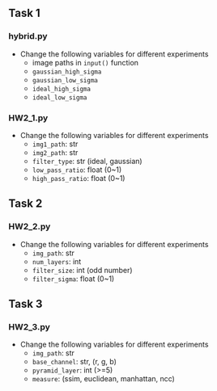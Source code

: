 ## Task 1

### hybrid.py

- Change the following variables for different experiments
    - image paths in `input()` function
    - `gaussian_high_sigma`
    - `gaussian_low_sigma`
    - `ideal_high_sigma`
    - `ideal_low_sigma`

### HW2_1.py

- Change the following variables for different experiments
    - `img1_path`: str
    - `img2_path`: str
    - `filter_type`: str (ideal, gaussian)
    - `low_pass_ratio`: float (0~1)
    - `high_pass_ratio`: float (0~1)

## Task 2

### HW2_2.py

- Change the following variables for different experiments
    - `img_path`: str
    - `num_layers`: int
    - `filter_size`: int (odd number)
    - `filter_sigma`: float (0~1)

## Task 3

### HW2_3.py

- Change the following variables for different experiments
    - `img_path`: str
    - `base_channel`: str, (r, g, b)
    - `pyramid_layer`: int (>=5)
    - `measure`: (ssim, euclidean, manhattan, ncc)

